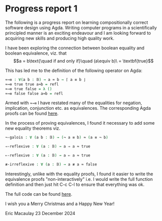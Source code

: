 # Progress report 1
The following is a progress report on learning compositionally correct software design using Agda.
Writing computer programs in a scientifically principled manner is
an exciting endeavour and I am looking forward to acquiring
new skills and producing high quality work.

I have been exploring the connection between boolean equality and boolean equivalence, 
viz. that $$a = b\text{\quad if and only if}\quad (a\equiv b)\ = \textbf{true}$$

This has led me to the definition of the following operator on Agda:
```agda
≈→≡ : ∀(a b : 𝔹) → a ≈ b → ⌈ a ≡ b ⌋
≈→≡ true true a≈b = refl
≈→≡ true false = λ ()
≈→≡ false false a≈b = refl
```

Armed with `≈→≡` I have restated many of the equalities for negation, implication, conjunction etc.
as equivalences. The corresponding Agda proofs can be found [here](https://github.com/eeoam/programming-methodology/blob/b729eff7eb668e5fbaa6d78e93787c705189aee2/boolean.lagda.md?plain=1#L283). 

In the process of proving equivalences, I found it necessary to add some new equality theorems viz.
```agda
¬-galois : ∀ (a b : 𝔹) → (¬ a ≡ b) ≈ (a ≡ ¬ b)

⇒-reflexive : ∀ (a : 𝔹) → a ⇒ a ≈ true

⇐-reflexive : ∀ (a : 𝔹) → a ⇐ a ≈ true

≢-irreflexive : ∀ (a : 𝔹) → a ≢ a ≈ false
```

Interestingly, unlike with the equality proofs, I found it easier to write the equivalence proofs "non-interactively"
i.e. I would write the full function definition and then just hit C-c C-l to ensure that everything was ok.


The full code can be found [here](https://github.com/eeoam/programming-methodology/blob/master/boolean.lagda.md).

I wish you a Merry Christmas and a Happy New Year!


Eric Macaulay
23 December 2024
